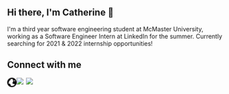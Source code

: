 ## Hi there, I'm Catherine 👋 ##
I'm a third year software engineering student at McMaster University, working as a Software Engineer Intern at LinkedIn for the summer. Currently searching for 2021 & 2022 internship opportunities!

## Connect with me ##

[<img align="left" width="22px" src="https://raw.githubusercontent.com/iconic/open-iconic/master/svg/globe.svg" />][website]
[<img align="left" width="22px" src="https://cdn.jsdelivr.net/npm/simple-icons@v3/icons/linkedin.svg" />][linkedin]
[<img align="left" width="22px" src="https://cloud.githubusercontent.com/assets/1568188/9013761/015a9a50-378c-11e5-92b5-ca6cacf63e26.png" />][devpost]

[website]: https://catherine.cc
[linkedin]: https://linkedin.com/in/cathkychen
[devpost]: https://devpost.com/cathkyu

<!--
**cathkyu/cathkyu** is a ✨ _special_ ✨ repository because its `README.md` (this file) appears on your GitHub profile.

Here are some ideas to get you started:

- 🔭 I’m currently working on ...
- 🌱 I’m currently learning ...
- 👯 I’m looking to collaborate on ...
- 🤔 I’m looking for help with ...
- 💬 Ask me about ...
- 📫 How to reach me: ...
- 😄 Pronouns: ...
- ⚡ Fun fact: ...
-->
